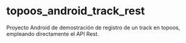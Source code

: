 topoos_android_track_rest
=========================

Proyecto Android de demostración de registro de un track en topoos, empleando directamente el API Rest.